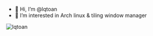 - 👋 Hi, I’m @lqtoan
- 👀 I’m interested in Arch linux & tiling window manager

<!---
lqtoan/lqtoan is a ✨ special ✨ repository because its `README.md` (this file) appears on your GitHub profile.
You can click the Preview link to take a look at your changes.
--->
<p align="left">
  <img src="https://github-readme-stats.vercel.app/api/top-langs?username=lqtoan&show_icons=true&locale=en&theme=nord&gradient=true" alt="lqtoan" />
</p>
